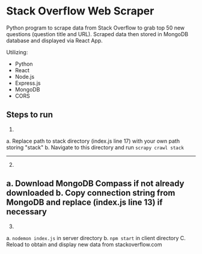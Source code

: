 # Stack Overflow Web Scraper

Python program to scrape data from Stack Overflow to grab top 50 new questions (question title and URL). Scraped data then stored in MongoDB database and displayed via React App. 

Utilizing: 

- Python
- React
- Node.js
- Express.js
- MongoDB
- CORS

## Steps to run

1) 
a. Replace path to stack directory (index.js line 17) with your own path storing "stack"
b. Navigate to this directory and run `scrapy crawl stack`

---
2)
a. Download MongoDB Compass if not already downloaded
b. Copy connection string from MongoDB and replace (index.js line 13) if necessary
---
3)
a. `nodemon index.js` in server directory
b. `npm start` in client directory 
C. Reload to obtain and display new data from stackoverflow.com